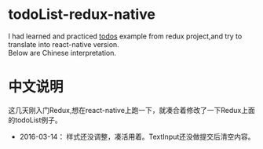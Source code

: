 todoList-redux-native
=====================

I had learned and practiced [todos](https://github.com/reactjs/redux/tree/master/examples/todos) example from redux project,and try to translate into react-native version.<br>
Below are Chinese interpretation.

# 中文说明

这几天刚入门Redux,想在react-native上跑一下，就凑合着修改了一下Redux上面的todoList例子。

* 2016-03-14： 样式还没调整，凑活用着。TextInput还没做提交后清空内容。




